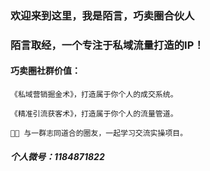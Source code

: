 ### 欢迎来到这里，我是陌言，巧卖圈合伙人
### 陌言取经，一个专注于私域流量打造的IP！

#### 巧卖圈社群价值：

    《私域营销掘金术》，打造属于你个人的成交系统。

    《精准引流获客术》，打造属于你个人的流量管道。

     与一群志同道合的圈友，一起学习交流实操项目。

##### 个人微号：1184871822

